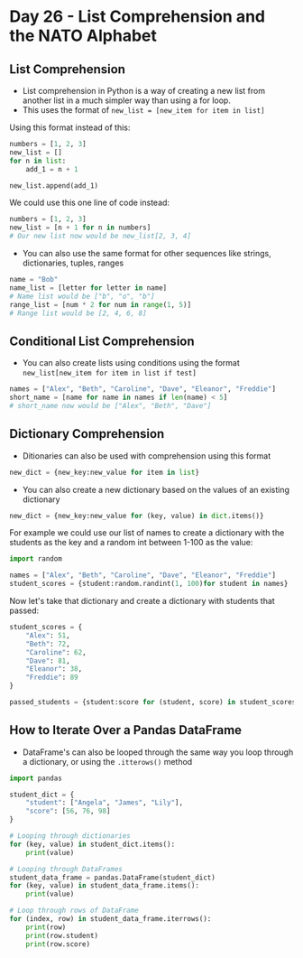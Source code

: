 # Day 26 - List Comprehension and the NATO Alphabet

## List Comprehension
- List comprehension in Python is a way of creating a new list from another list in a much simpler way than using a for loop.
- This uses the format of `new_list = [new_item for item in list]`

Using this format instead of this:
```python
numbers = [1, 2, 3]
new_list = []
for n in list:
    add_1 = n + 1

new_list.append(add_1)
```
We could use this one line of code instead:
```python
numbers = [1, 2, 3]
new_list = [n + 1 for n in numbers]
# Our new list now would be new_list[2, 3, 4]
```
- You can also use the same format for other sequences like strings, dictionaries, tuples, ranges
```python
name = "Bob"
name_list = [letter for letter in name]
# Name list would be ["b", "o", "b"]
range_list = [num * 2 for num in range(1, 5)]
# Range list would be [2, 4, 6, 8]
```

## Conditional List Comprehension
- You can also create lists using conditions using the format `new_list[new_item for item in list if test]`
```python
names = ["Alex", "Beth", "Caroline", "Dave", "Eleanor", "Freddie"]
short_name = [name for name in names if len(name) < 5]
# short_name now would be ["Alex", "Beth", "Dave"]
```
## Dictionary Comprehension
- Ditionaries can also be used with comprehension using this format
```python
new_dict = {new_key:new_value for item in list}
```
- You can also create a new dictionary based on the values of an existing dictionary
```python
new_dict = {new_key:new_value for (key, value) in dict.items()}  
```
For example we could use our list of names to create a dictionary with the students as the key and a random int between 1-100 as the value:
```python
import random

names = ["Alex", "Beth", "Caroline", "Dave", "Eleanor", "Freddie"]
student_scores = {student:random.randint(1, 100)for student in names}
```
Now let's take that dictionary and create a dictionary with students that passed:
```python
student_scores = {
    "Alex": 51,
    "Beth": 72,
    "Caroline": 62,
    "Dave": 81,
    "Eleanor": 38,
    "Freddie": 89
}

passed_students = {student:score for (student, score) in student_scores.items() if score >= 60 }
```

## How to Iterate Over a Pandas DataFrame

- DataFrame's can also be looped through the same way you loop through a dictionary, or using the `.itterows()` method
```python
import pandas

student_dict = {
    "student": ["Angela", "James", "Lily"],
    "score": [56, 76, 98]
}

# Looping through dictionaries
for (key, value) in student_dict.items():
    print(value)

# Looping through DataFrames
student_data_frame = pandas.DataFrame(student_dict)
for (key, value) in student_data_frame.items():
    print(value)

# Loop through rows of DataFrame
for (index, row) in student_data_frame.iterrows():
    print(row)
    print(row.student)
    print(row.score)
```